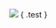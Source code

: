 



![](https://media2.giphy.com/media/jt2vWbKT52u2NLVtay/giphy.gif?cid=ecf05e472s1lg4xmfw72t4t1cof7j79gc36t7583ddkij9vv&rid=giphy.gif&ct=g) { .test }